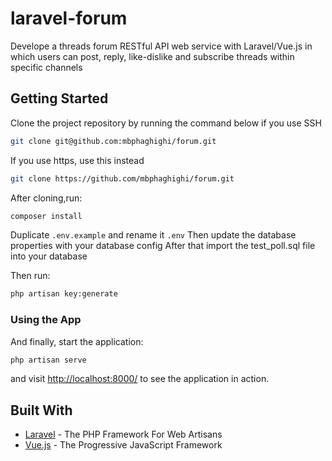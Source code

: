 # laravel-forum

Develope a threads forum RESTful API web service with Laravel/Vue.js in which users can post, reply, like-dislike and subscribe threads within specific channels

## Getting Started

Clone the project repository by running the command below if you use SSH

```bash
git clone git@github.com:mbphaghighi/forum.git
```

If you use https, use this instead

```bash
git clone https://github.com/mbphaghighi/forum.git
```

After cloning,run:

```bash
composer install
```

Duplicate `.env.example` and rename it `.env`
Then update the database properties with your database config
After that import the test_poll.sql file into your database

Then run:

```bash
php artisan key:generate
```

### Using the App

And finally, start the application:

```bash
php artisan serve
```

and visit [http://localhost:8000/](http://localhost:8000/) to see the application in action.

## Built With

* [Laravel](https://laravel.com) - The PHP Framework For Web Artisans
* [Vue.js](https://vuejs.org) - The Progressive JavaScript Framework

